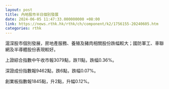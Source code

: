 ```yaml
---
layout: post
title: 內地股市半日個別發展
date: 2024-06-05 11:47:33.000000000 +08:00
link: https://news.rthk.hk/rthk/ch/component/k2/1756155-20240605.htm
categories: rthk
---
```


滬深股市個別發展，房地產服務、養殖及豬肉相關股份跌幅較大；國防軍工、車聯網及半導體股份表現較好。

上證綜合指數中午收市報3079點，跌11點，跌幅0.36%。

深證成份指數報9462點，跌6點，跌幅0.07%。

創業板指數報1845點，升2點，升幅0.12%。
